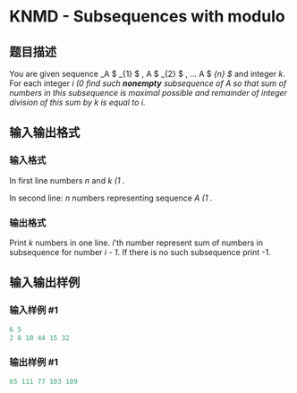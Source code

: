 # KNMD - Subsequences with modulo

## 题目描述

You are given sequence _A $ _{1} $ , A $ _{2} $ , ... A $ _{n} $_ and integer _k_. For each integer _i_ _(0 find such **nonempty** subsequence of _A_ so that sum of numbers in this subsequence is maximal possible and remainder of integer division of this sum by _k_ is equal to _i_._

## 输入输出格式

### 输入格式

In first line numbers _n_ and _k (1 ._

In second line: _n_ numbers representing sequence _A (1 ._

### 输出格式

Print _k_ numbers in one line. _i_'th number represent sum of numbers in subsequence for number _i - 1_. If there is no such subsequence print -1.

## 输入输出样例

### 输入样例 #1

```cpp
6 5
2 8 10 44 15 32
```


### 输出样例 #1

```cpp
65 111 77 103 109
```


